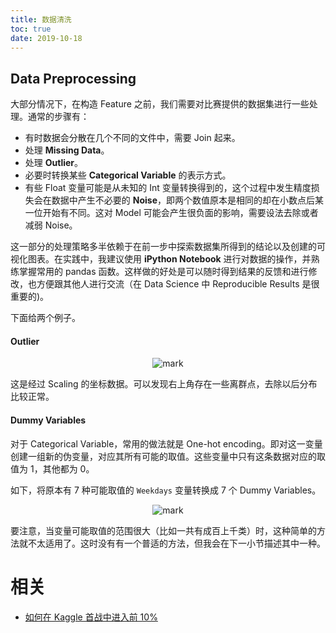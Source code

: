 ```yaml
---
title: 数据清洗
toc: true
date: 2019-10-18
---
```

##   **Data Preprocessing**

大部分情况下，在构造 Feature 之前，我们需要对比赛提供的数据集进行一些处理。通常的步骤有：

- 有时数据会分散在几个不同的文件中，需要 Join 起来。
- 处理 **Missing Data**。
- 处理 **Outlier**。
- 必要时转换某些 **Categorical Variable** 的表示方式。
- 有些 Float 变量可能是从未知的 Int 变量转换得到的，这个过程中发生精度损失会在数据中产生不必要的 **Noise**，即两个数值原本是相同的却在小数点后某一位开始有不同。这对 Model 可能会产生很负面的影响，需要设法去除或者减弱 Noise。

这一部分的处理策略多半依赖于在前一步中探索数据集所得到的结论以及创建的可视化图表。在实践中，我建议使用 **iPython Notebook** 进行对数据的操作，并熟练掌握常用的 pandas 函数。这样做的好处是可以随时得到结果的反馈和进行修改，也方便跟其他人进行交流（在 Data Science 中 Reproducible Results 是很重要的)。

下面给两个例子。

#### **Outlier**

<center>

![mark](http://images.iterate.site/blog/image/20191018/epT27yAgjLz5.png?imageslim)

</center>

这是经过 Scaling 的坐标数据。可以发现右上角存在一些离群点，去除以后分布比较正常。

#### **Dummy Variables**

对于 Categorical Variable，常用的做法就是 One-hot encoding。即对这一变量创建一组新的伪变量，对应其所有可能的取值。这些变量中只有这条数据对应的取值为 1，其他都为 0。

如下，将原本有 7 种可能取值的 `Weekdays` 变量转换成 7 个 Dummy Variables。

<center>

![mark](http://images.iterate.site/blog/image/20191018/PRgzYmirFY1R.png?imageslim)

</center>

要注意，当变量可能取值的范围很大（比如一共有成百上千类）时，这种简单的方法就不太适用了。这时没有有一个普适的方法，但我会在下一小节描述其中一种。


# 相关


- [如何在 Kaggle 首战中进入前 10%](https://blog.csdn.net/sqiu_11/article/details/74332642)

